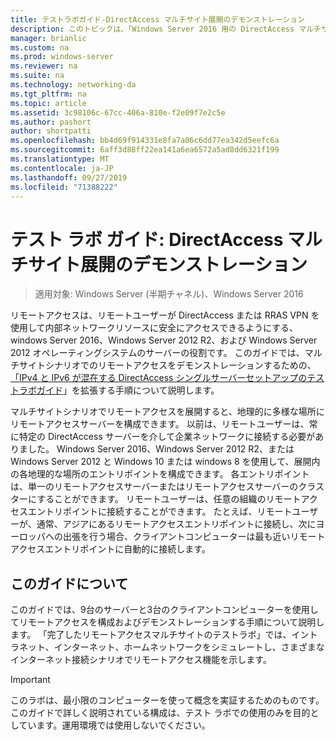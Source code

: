 ```yaml
---
title: テストラボガイド-DirectAccess マルチサイト展開のデモンストレーション
description: このトピックは、「Windows Server 2016 用の DirectAccess マルチサイト展開のテストラボガイド」の一部です。
manager: brianlic
ms.custom: na
ms.prod: windows-server
ms.reviewer: na
ms.suite: na
ms.technology: networking-da
ms.tgt_pltfrm: na
ms.topic: article
ms.assetid: 3c98106c-67cc-406a-810e-f2e09f7e2c5e
ms.author: pashort
author: shortpatti
ms.openlocfilehash: bb4d69f914331e8fa7a06c6dd77ea342d5eefc6a
ms.sourcegitcommit: 6aff3d88ff22ea141a6ea6572a5ad8dd6321f199
ms.translationtype: MT
ms.contentlocale: ja-JP
ms.lasthandoff: 09/27/2019
ms.locfileid: "71388222"
---
```

# <a name="test-lab-guide-demonstrate-a-directaccess-multisite-deployment"></a>テスト ラボ ガイド: DirectAccess マルチサイト展開のデモンストレーション

>適用対象: Windows Server (半期チャネル)、Windows Server 2016

リモートアクセスは、リモートユーザーが DirectAccess または RRAS VPN を使用して内部ネットワークリソースに安全にアクセスできるようにする、windows Server 2016、Windows Server 2012 R2、および Windows Server 2012 オペレーティングシステムのサーバーの役割です。 このガイドでは、マルチサイトシナリオでのリモートアクセスをデモンストレーションするための、 [「IPv4 と IPv6 が混在する DirectAccess シングルサーバーセットアップのテストラボガイド](https://go.microsoft.com/fwlink/p/?LinkId=237004)」を拡張する手順について説明します。  
  
マルチサイトシナリオでリモートアクセスを展開すると、地理的に多様な場所にリモートアクセスサーバーを構成できます。 以前は、リモートユーザーは、常に特定の DirectAccess サーバーを介して企業ネットワークに接続する必要がありました。 Windows Server 2016、Windows Server 2012 R2、または Windows Server 2012 と Windows 10 または windows 8 を使用して、展開内の各地理的な場所のエントリポイントを構成できます。 各エントリポイントは、単一のリモートアクセスサーバーまたはリモートアクセスサーバーのクラスターにすることができます。 リモートユーザーは、任意の組織のリモートアクセスエントリポイントに接続することができます。 たとえば、リモートユーザーが、通常、アジアにあるリモートアクセスエントリポイントに接続し、次にヨーロッパへの出張を行う場合、クライアントコンピューターは最も近いリモートアクセスエントリポイントに自動的に接続します。  
  
## <a name="about-this-guide"></a>このガイドについて  
このガイドでは、9台のサーバーと3台のクライアントコンピューターを使用してリモートアクセスを構成およびデモンストレーションする手順について説明します。 「完了したリモートアクセスマルチサイトのテストラボ」では、イントラネット、インターネット、ホームネットワークをシミュレートし、さまざまなインターネット接続シナリオでリモートアクセス機能を示します。  
  
> [!IMPORTANT]  
> このラボは、最小限のコンピューターを使って概念を実証するためのものです。 このガイドで詳しく説明されている構成は、テスト ラボでの使用のみを目的としています。運用環境では使用しないでください。  
  


